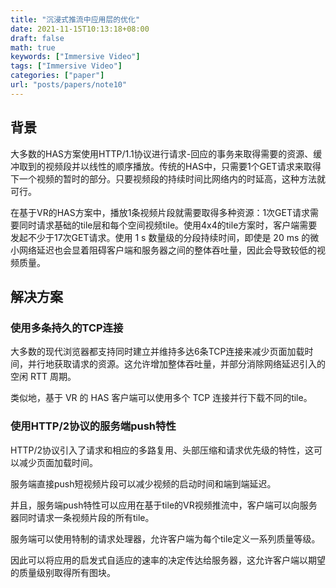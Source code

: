 ```yaml
---
title: "沉浸式推流中应用层的优化"
date: 2021-11-15T10:13:18+08:00
draft: false
math: true
keywords: ["Immersive Video"]
tags: ["Immersive Video"]
categories: ["paper"]
url: "posts/papers/note10"
---
```


## 背景

大多数的HAS方案使用HTTP/1.1协议进行请求-回应的事务来取得需要的资源、缓冲取到的视频段并以线性的顺序播放。传统的HAS中，只需要1个GET请求来取得下一个视频的暂时的部分。只要视频段的持续时间比网络内的时延高，这种方法就可行。

在基于VR的HAS方案中，播放1条视频片段就需要取得多种资源：1次GET请求需要同时请求基础的tile层和每个空间视频tile。使用4x4的tile方案时，客户端需要发起不少于17次GET请求。使用 1 s 数量级的分段持续时间，即使是 20 ms 的微小网络延迟也会显着阻碍客户端和服务器之间的整体吞吐量，因此会导致较低的视频质量。

## 解决方案

### 使用多条持久的TCP连接

大多数的现代浏览器都支持同时建立并维持多达6条TCP连接来减少页面加载时间，并行地获取请求的资源。这允许增加整体吞吐量，并部分消除网络延迟引入的空闲 RTT 周期。

类似地，基于 VR 的 HAS 客户端可以使用多个 TCP 连接并行下载不同的tile。

### 使用HTTP/2协议的服务端push特性

HTTP/2协议引入了请求和相应的多路复用、头部压缩和请求优先级的特性，这可以减少页面加载时间。

服务端直接push短视频片段可以减少视频的启动时间和端到端延迟。

并且，服务端push特性可以应用在基于tile的VR视频推流中，客户端可以向服务器同时请求一条视频片段的所有tile。

服务端可以使用特制的请求处理器，允许客户端为每个tile定义一系列质量等级。

因此可以将应用的启发式自适应的速率的决定传达给服务器，这允许客户端以期望的质量级别取得所有图块。

